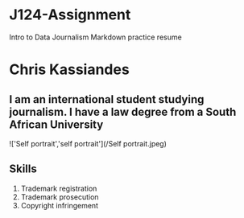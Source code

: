 # J124-Assignment
Intro to Data Journalism Markdown practice resume
 
 # Chris Kassiandes
 ## I am an international student studying journalism. I have a law degree from a South African University

!['Self portrait','self portrait'](/Self portrait.jpeg)

## Skills
1. Trademark registration
2. Trademark prosecution
3. Copyright infringement 
